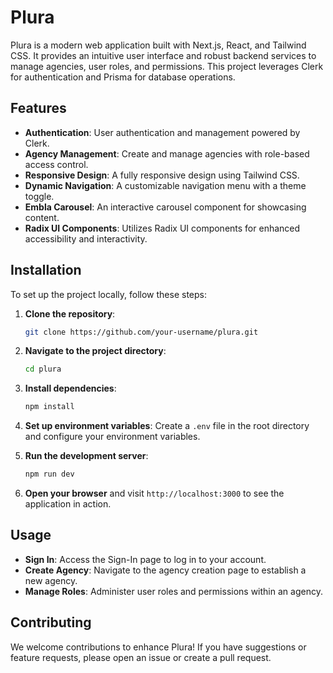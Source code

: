 # Plura

Plura is a modern web application built with Next.js, React, and Tailwind CSS. It provides an intuitive user interface and robust backend services to manage agencies, user roles, and permissions. This project leverages Clerk for authentication and Prisma for database operations.

## Features

- **Authentication**: User authentication and management powered by Clerk.
- **Agency Management**: Create and manage agencies with role-based access control.
- **Responsive Design**: A fully responsive design using Tailwind CSS.
- **Dynamic Navigation**: A customizable navigation menu with a theme toggle.
- **Embla Carousel**: An interactive carousel component for showcasing content.
- **Radix UI Components**: Utilizes Radix UI components for enhanced accessibility and interactivity.

## Installation

To set up the project locally, follow these steps:

1. **Clone the repository**:

   ```bash
   git clone https://github.com/your-username/plura.git
   ```

2. **Navigate to the project directory**:

   ```bash
   cd plura
   ```

3. **Install dependencies**:

   ```bash
   npm install
   ```

4. **Set up environment variables**: Create a `.env` file in the root directory and configure your environment variables.

5. **Run the development server**:

   ```bash
   npm run dev
   ```

6. **Open your browser** and visit `http://localhost:3000` to see the application in action.

## Usage

- **Sign In**: Access the Sign-In page to log in to your account.
- **Create Agency**: Navigate to the agency creation page to establish a new agency.
- **Manage Roles**: Administer user roles and permissions within an agency.

## Contributing

We welcome contributions to enhance Plura! If you have suggestions or feature requests, please open an issue or create a pull request.
